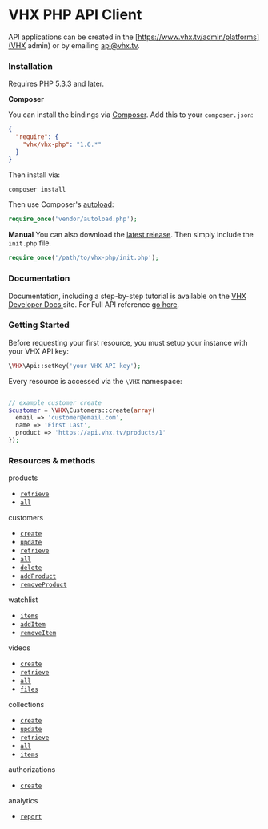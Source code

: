 # VHX PHP API Client

API applications can be created in the [https://www.vhx.tv/admin/platforms](VHX admin) or by emailing [api@vhx.tv](mailto:api@vhx.tv).

### Installation
Requires PHP 5.3.3 and later.

**Composer**

You can install the bindings via [Composer](http://getcomposer.org/). Add this to your `composer.json`:

```json
{
  "require": {
    "vhx/vhx-php": "1.6.*"
  }
}
```

Then install via:

```bash
composer install
```

Then use Composer's [autoload](https://getcomposer.org/doc/00-intro.md#autoloading):

```php
require_once('vendor/autoload.php');
```

**Manual**
You can also download the [latest release](https://github.com/vhx/vhx-php/releases). Then simply include the `init.php` file.

```php
require_once('/path/to/vhx-php/init.php');
```

### Documentation

Documentation, including a step-by-step tutorial is available on the [VHX Developer Docs ](http://dev.vhx.tv/api?php) site.
For Full API reference [go here](http://dev.vhx.tv/docs/api?php).

### Getting Started

Before requesting your first resource, you must setup your instance with your VHX API key:

```php
\VHX\Api::setKey('your VHX API key');
```

Every resource is accessed via the `\VHX` namespace:

```php

// example customer create
$customer = \VHX\Customers::create(array(
  email => 'customer@email.com',
  name => 'First Last',
  product => 'https://api.vhx.tv/products/1'
});
```

### Resources & methods

products
  * [`retrieve`](http://dev.vhx.tv/docs/api/?php#product-retrieve)
  * [`all`](http://dev.vhx.tv/docs/api/?php#product-list)

customers
  * [`create`](http://dev.vhx.tv/docs/api/?php#customer-create)
  * [`update`](http://dev.vhx.tv/docs/api/?php#customer-update)
  * [`retrieve`](http://dev.vhx.tv/docs/api/?php#customer-retrieve)
  * [`all`](http://dev.vhx.tv/docs/api/?php#customer-list)
  * [`delete`](http://dev.vhx.tv/docs/api/?php#customer-delete)
  * [`addProduct`](http://dev.vhx.tv/docs/api/?php#customer-add-product)
  * [`removeProduct`](http://dev.vhx.tv/docs/api/?php#customer-remove-product)

watchlist
  * [`items`](http://dev.vhx.tv/docs/api/?php#customer-watchlist-items)
  * [`addItem`](http://dev.vhx.tv/docs/api/?php#customer-watchlist-add-item)
  * [`removeItem`](http://dev.vhx.tv/docs/api/?php#customer-watchlist-remove-item)

videos
  * [`create`](http://dev.vhx.tv/docs/api/?php#videos-create)
  * [`retrieve`](http://dev.vhx.tv/docs/api/?php#videos-get)
  * [`all`](http://dev.vhx.tv/docs/api/?php#videos-list)
  * [`files`](http://dev.vhx.tv/docs/api/?php#videos-list-files)

collections
  * [`create`](http://dev.vhx.tv/docs/api/?php#collections-create)
  * [`update`](http://dev.vhx.tv/docs/api/?php#collections-update)
  * [`retrieve`](http://dev.vhx.tv/docs/api/?php#collections-retrieve)
  * [`all`](http://dev.vhx.tv/docs/api/?php#collections-list)
  * [`items`](http://dev.vhx.tv/docs/api/?php#collection-items-list)

authorizations
  * [`create`](http://dev.vhx.tv/docs/api/?php#authorizations-create)

analytics
  * [`report`](http://dev.vhx.tv/docs/api/?php#analytics-report)
